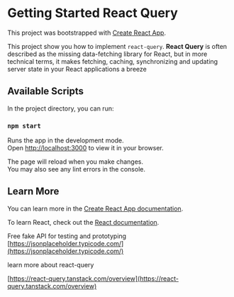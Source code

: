 # Getting Started React Query

This project was bootstrapped with [Create React App](https://github.com/facebook/create-react-app).

This project show you how to implement `react-query`. **React Query** is often described as the missing data-fetching library for React, but in more technical terms, it makes fetching, caching, synchronizing and updating server state in your React applications a breeze

## Available Scripts

In the project directory, you can run:

### `npm start`

Runs the app in the development mode.\
Open [http://localhost:3000](http://localhost:3000) to view it in your browser.

The page will reload when you make changes.\
You may also see any lint errors in the console.

## Learn More

You can learn more in the [Create React App documentation](https://facebook.github.io/create-react-app/docs/getting-started).

To learn React, check out the [React documentation](https://reactjs.org/).

Free fake API for testing and prototyping
[https://jsonplaceholder.typicode.com/](https://jsonplaceholder.typicode.com/)

learn more about react-query

[https://react-query.tanstack.com/overview](https://react-query.tanstack.com/overview)
